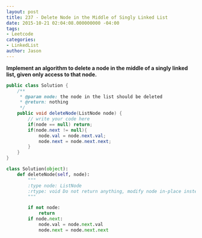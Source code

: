 ```yaml
---
layout: post
title: 237 - Delete Node in the Middle of Singly Linked List
date: 2015-10-21 02:04:08.000000000 -04:00
tags:
- Leetcode
categories:
- LinkedList
author: Jason
---
```

**Implement an algorithm to delete a node in the middle of a singly linked list, given only access to that node.**


``` java
public class Solution {
    /**
     * @param node: the node in the list should be deleted
     * @return: nothing
     */
    public void deleteNode(ListNode node) {
        // write your code here
        if(node == null) return;
        if(node.next != null){
            node.val = node.next.val;
            node.next = node.next.next;
        }
    }
}
```

``` python
class Solution(object):
    def deleteNode(self, node):
        """
        :type node: ListNode
        :rtype: void Do not return anything, modify node in-place instead.
        """

        if not node:
            return
        if node.next:
            node.val = node.next.val
            node.next = node.next.next
```
